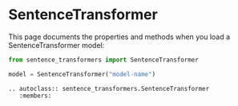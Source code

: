 # SentenceTransformer

This page documents the properties and methods when you load a SentenceTransformer model:
```python
from sentence_transformers import SentenceTransformer

model = SentenceTransformer("model-name")
```

```eval_rst
.. autoclass:: sentence_transformers.SentenceTransformer
   :members:

```